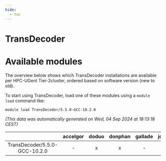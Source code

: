 ```yaml
---
hide:
  - toc
---
```


TransDecoder
============

# Available modules


The overview below shows which TransDecoder installations are available per HPC-UGent Tier-2cluster, ordered based on software version (new to old).

To start using TransDecoder, load one of these modules using a `module load` command like:

```shell
module load TransDecoder/5.5.0-GCC-10.2.0
```

*(This data was automatically generated on Wed, 04 Sep 2024 at 18:13:18 CEST)*  

| |accelgor|doduo|donphan|gallade|joltik|shinx|skitty|
| :---: | :---: | :---: | :---: | :---: | :---: | :---: | :---: |
|TransDecoder/5.5.0-GCC-10.2.0|-|x|x|-|x|-|x|
